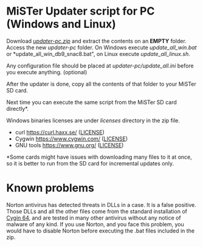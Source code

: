 # MiSTer Updater script for PC (Windows and Linux)
Download [*updater-pc.zip*](https://github.com/theypsilon/Update_All_MiSTer/releases/download/1.3/updater-pc.zip) and extract the contents on an **EMPTY** folder. Access the new *updater-pc* folder. On Windows execute *update_all_win.bat* or *update_all_win_db9_snac8.bat", on Linux execute *update_all_linux.sh*.

Any configuration file should be placed at *updater-pc/update_all.ini* before you execute anything. (optional)

After the updater is done, copy all the contents of that folder to your MiSTer SD card.

Next time you can execute the same script from the MiSTer SD card directly*.

Windows binaries licenses are under *licenses* directory in the zip file.
- curl https://curl.haxx.se/ ([LICENSE](https://github.com/curl/curl/blob/master/COPYING))
- Cygwin https://www.cygwin.com/ ([LICENSE](https://cygwin.com/COPYING.LIB))
- GNU tools https://www.gnu.org/ ([LICENSE](https://cygwin.com/COPYING))


*Some cards might have issues with downloading many files to it at once, so it is better to run from the SD card for incremental updates only.


# Known problems

Norton antivirus has detected threats in DLLs in a case. It is a false positive. Those DLLs and all the other files come from the standard installation of [Cygin 64](https://cygwin.com/), and are tested in many other antivirus without any notice of malware of any kind. If you use Norton, and you face this problem, you would have to disable Norton before executing the .bat files included in the zip.

